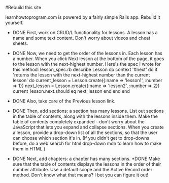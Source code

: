 #Rebuild this site

learnhowtoprogram.com is powered by a fairly simple Rails app. Rebuild it yourself.

* DONE First, work on CRUD/L functionality for lessons. A lesson has a name and some text content. Don't worry about videos and cheat sheets.
* DONE Now, we need to get the order of the lessons in. Each lesson has a number. When you click Next lesson at the bottom of the page, it goes to the lesson with the next-highest number. Here's the spec I wrote for this method:
lesson_spec.rb
describe Lesson do
  context '#next' do
    it 'returns the lesson with the next-highest number than the current lesson' do
      current_lesson = Lesson.create({:name => 'lesson1', :number => 1})
      next_lesson = Lesson.create({:name => 'lesson2', :number => 2})
      current_lesson.next.should eq next_lesson
    end
  end
end
* DONE Also, take care of the Previous lesson link.

* DONE Then, add sections: a section has many lessons. List out sections in the table of contents, along with the lessons inside them. Make the table of contents completely expanded - don't worry about the JavaScript that lets you expand and collapse sections. When you create a lesson, provide a drop-down list of all the sections, so that the user can choose which section it's in. (If you didn't get to drop-downs before, do a web search for html drop-down mdn to learn how to make them in HTML.)
* DONE Next, add chapters: a chapter has many sections.
*DONE Make sure that the table of contents displays the lessons in the order of their number attribute. Use a default scope and the Active Record order method. Don't know what that means? I bet you can figure it out!
